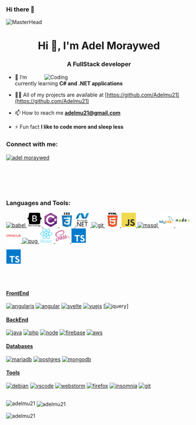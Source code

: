 ### Hi there 👋
![MasterHead](https://builtin.com/sites/www.builtin.com/files/styles/og/public/full-stack-developer.jpg)
<h1 align="center">Hi 👋, I'm Adel Moraywed</h1>
<h3 align="center">A FullStack developer</h3>
<img align="right" alt="Coding" width="400" src="https://cdn.dribbble.com/users/1019864/screenshots/3079099/codeloop.gif">

- 🌱 I’m currently learning **C# and .NET applications**

- 👨‍💻 All of my projects are available at [https://github.com/Adelmu21](https://github.com/Adelmu21)

- 📫 How to reach me **adelmu21@gmail.com**

- ⚡ Fun fact **I like to code more and sleep less**

<h3 align="left">Connect with me:</h3>
<p align="left">
<a href="https://linkedin.com/in/adel-moraywed" target="blank"><img align="center" src="https://raw.githubusercontent.com/rahuldkjain/github-profile-readme-generator/master/src/images/icons/Social/linked-in-alt.svg" alt="adel moraywed" height="30" width="40" /></a>
</p>

<br><br><br><br>
<h3 align="left">Languages and Tools:</h3>
<p align="left"> <a href="https://babeljs.io/" target="_blank" rel="noreferrer"> <img src="https://www.vectorlogo.zone/logos/babeljs/babeljs-icon.svg" alt="babel" width="40" height="40"/> </a> <a href="https://getbootstrap.com" target="_blank" rel="noreferrer"> <img src="https://raw.githubusercontent.com/devicons/devicon/master/icons/bootstrap/bootstrap-plain-wordmark.svg" alt="bootstrap" width="40" height="40"/> </a> <a href="https://www.w3schools.com/cs/" target="_blank" rel="noreferrer"> <img src="https://raw.githubusercontent.com/devicons/devicon/master/icons/csharp/csharp-original.svg" alt="csharp" width="40" height="40"/> </a> <a href="https://www.w3schools.com/css/" target="_blank" rel="noreferrer"> <img src="https://raw.githubusercontent.com/devicons/devicon/master/icons/css3/css3-original-wordmark.svg" alt="css3" width="40" height="40"/> </a> <a href="https://dotnet.microsoft.com/" target="_blank" rel="noreferrer"> <img src="https://raw.githubusercontent.com/devicons/devicon/master/icons/dot-net/dot-net-original-wordmark.svg" alt="dotnet" width="40" height="40"/> </a> <a href="https://git-scm.com/" target="_blank" rel="noreferrer"> <img src="https://www.vectorlogo.zone/logos/git-scm/git-scm-icon.svg" alt="git" width="40" height="40"/> </a> <a href="https://www.w3.org/html/" target="_blank" rel="noreferrer"> <img src="https://raw.githubusercontent.com/devicons/devicon/master/icons/html5/html5-original-wordmark.svg" alt="html5" width="40" height="40"/> </a> <a href="https://developer.mozilla.org/en-US/docs/Web/JavaScript" target="_blank" rel="noreferrer"> <img src="https://raw.githubusercontent.com/devicons/devicon/master/icons/javascript/javascript-original.svg" alt="javascript" width="40" height="40"/> </a> <a href="https://www.microsoft.com/en-us/sql-server" target="_blank" rel="noreferrer"> <img src="https://www.svgrepo.com/show/303229/microsoft-sql-server-logo.svg" alt="mssql" width="40" height="40"/> </a> <a href="https://www.mysql.com/" target="_blank" rel="noreferrer"> <img src="https://raw.githubusercontent.com/devicons/devicon/master/icons/mysql/mysql-original-wordmark.svg" alt="mysql" width="40" height="40"/> </a> <a href="https://nodejs.org" target="_blank" rel="noreferrer"> <img src="https://raw.githubusercontent.com/devicons/devicon/master/icons/nodejs/nodejs-original-wordmark.svg" alt="nodejs" width="40" height="40"/> </a> <a href="https://www.oracle.com/" target="_blank" rel="noreferrer"> <img src="https://raw.githubusercontent.com/devicons/devicon/master/icons/oracle/oracle-original.svg" alt="oracle" width="40" height="40"/> </a> <a href="https://pugjs.org" target="_blank" rel="noreferrer"> <img src="https://cdn.worldvectorlogo.com/logos/pug.svg" alt="pug" width="40" height="40"/> </a> <a href="https://reactjs.org/" target="_blank" rel="noreferrer"> <img src="https://raw.githubusercontent.com/devicons/devicon/master/icons/react/react-original-wordmark.svg" alt="react" width="40" height="40"/> </a> <a href="https://sass-lang.com" target="_blank" rel="noreferrer"> <img src="https://raw.githubusercontent.com/devicons/devicon/master/icons/sass/sass-original.svg" alt="sass" width="40" height="40"/> </a> <a href="https://www.typescriptlang.org/" target="_blank" rel="noreferrer"> <img src="https://raw.githubusercontent.com/devicons/devicon/master/icons/typescript/typescript-original.svg" alt="typescript" width="40" height="40"/> </a> </p>

<p> <a href="https://www.typescriptlang.org/" target="_blank" rel="noreferrer"> <img src="https://raw.githubusercontent.com/devicons/devicon/master/icons/typescript/typescript-original.svg" alt="typescript" width="40" height="40"/> </a> 

<br><br>
#### <a href="">FrontEnd</a>
[<img src='https://cdn.jsdelivr.net/npm/simple-icons@3.0.1/icons/angularjs.svg' alt='angularjs' height='40'>](https://github.com/jeferson0993/jeferson0993-crud-angularjs-firebase)
[<img src='https://cdn.jsdelivr.net/npm/simple-icons@3.0.1/icons/angular.svg' alt='angular' height='40'>](https://github.com/jeferson0993/AngularWorkShop)
[<img src='https://cdn.jsdelivr.net/npm/simple-icons@3.0.1/icons/svelte.svg' alt='svelte' height='40'>](https://github.com/jeferson0993/crud-svelte-firebase)
[<img src='https://cdn.jsdelivr.net/npm/simple-icons@3.0.1/icons/vue-dot-js.svg' alt='vuejs' height='40'>](https://github.com/jeferson0993/crud-vuejs-firebase)
[<img src='https://www.flaticon.com/free-icon/typescript_5968381' alt='jquery' height='40'>]

#### <a href="">BackEnd</a>
[<img src='https://cdn.jsdelivr.net/npm/simple-icons@3.0.1/icons/java.svg' alt='java' height='40'>](#)
[<img src='https://cdn.jsdelivr.net/npm/simple-icons@3.0.1/icons/php.svg' alt='php' height='40'>](#)
[<img src='https://cdn.jsdelivr.net/npm/simple-icons@3.0.1/icons/node-dot-js.svg' alt='node' height='40'>](#)
[<img src='https://cdn.jsdelivr.net/npm/simple-icons@3.0.1/icons/firebase.svg' alt='firebase' height='40'>](#)
[<img src='https://cdn.jsdelivr.net/npm/simple-icons@3.0.1/icons/amazonaws.svg' alt='aws' height='40'>](#)

#### <a href="">Databases</a>
[<img src='https://cdn.jsdelivr.net/npm/simple-icons@3.0.1/icons/mariadb.svg' alt='mariadb' height='40'>](#)
[<img src='https://cdn.jsdelivr.net/npm/simple-icons@3.0.1/icons/postgresql.svg' alt='postgres' height='40'>](#)
[<img src='https://cdn.jsdelivr.net/npm/simple-icons@3.0.1/icons/mongodb.svg' alt='mongodb' height='40'>](#)

#### <a href="">Tools</a>
[<img src='https://cdn.jsdelivr.net/npm/simple-icons@3.0.1/icons/debian.svg' alt='debian' height='40'>](#)
[<img src='https://cdn.jsdelivr.net/npm/simple-icons@3.0.1/icons/visualstudiocode.svg' alt='vscode' height='40'>](#)
[<img src='https://cdn.jsdelivr.net/npm/simple-icons@3.0.1/icons/webstorm.svg' alt='webstorm' height='40'>](#)
[<img src='https://cdn.jsdelivr.net/npm/simple-icons@3.0.1/icons/firefox.svg' alt='firefox' height='40'>](#)
[<img src='https://cdn.jsdelivr.net/npm/simple-icons@3.0.1/icons/insomnia.svg' alt='insomnia' height='40'>](#)
[<img src='https://cdn.jsdelivr.net/npm/simple-icons@3.0.1/icons/gitkraken.svg' alt='git' height='40'>](#)
<br><br>
<p><img align="left" src="https://github-readme-stats.vercel.app/api/top-langs?username=adelmu21&show_icons=true&locale=en&layout=compact" alt="adelmu21" /></p>

<p>&nbsp;<img align="center" src="https://github-readme-stats.vercel.app/api?username=adelmu21&show_icons=true&locale=en" alt="adelmu21" /></p>

<p><img align="center" src="https://github-readme-streak-stats.herokuapp.com/?user=adelmu21&" alt="adelmu21" /></p>
